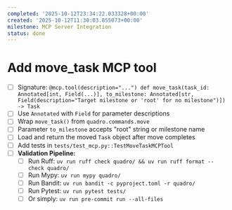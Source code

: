 ```yaml
---
completed: '2025-10-12T23:34:22.033328+00:00'
created: '2025-10-12T11:30:03.855073+00:00'
milestone: MCP Server Integration
status: done
---
```


# Add move_task MCP tool

- [ ] Signature: `@mcp.tool(description="...") def move_task(task_id: Annotated[int, Field(...)], to_milestone: Annotated[str, Field(description="Target milestone or 'root' for no milestone")]) -> Task`
- [ ] Use `Annotated` with `Field` for parameter descriptions
- [ ] Wrap `move_task()` from `quadro.commands.move`
- [ ] Parameter `to_milestone` accepts "root" string or milestone name
- [ ] Load and return the moved `Task` object after move completes
- [ ] Add tests in `tests/test_mcp.py::TestMoveTaskMCPTool`
- [ ] **Validation Pipeline:**
  - [ ] Run Ruff: `uv run ruff check quadro/ && uv run ruff format --check quadro/`
  - [ ] Run Mypy: `uv run mypy quadro/`
  - [ ] Run Bandit: `uv run bandit -c pyproject.toml -r quadro/`
  - [ ] Run Pytest: `uv run pytest tests/`
  - [ ] Or simply: `uv run pre-commit run --all-files`
